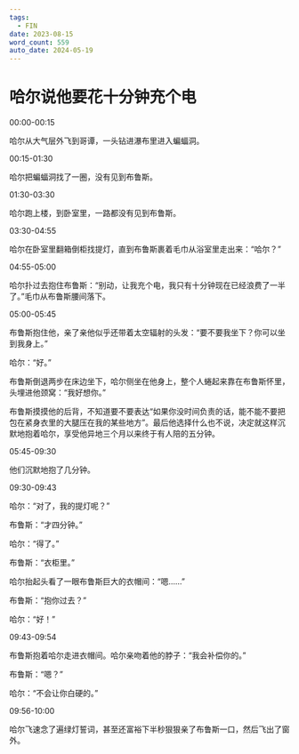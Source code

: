 ```yaml
---
tags:
  - FIN
date: 2023-08-15
word_count: 559
auto_date: 2024-05-19
---
```


# 哈尔说他要花十分钟充个电

00:00-00:15

哈尔从大气层外飞到哥谭，一头钻进瀑布里进入蝙蝠洞。

00:15-01:30

哈尔把蝙蝠洞找了一圈，没有见到布鲁斯。

01:30-03:30

哈尔跑上楼，到卧室里，一路都没有见到布鲁斯。

03:30-04:55

哈尔在卧室里翻箱倒柜找提灯，直到布鲁斯裹着毛巾从浴室里走出来：“哈尔？”

04:55-05:00

哈尔扑过去抱住布鲁斯：“别动，让我充个电，我只有十分钟现在已经浪费了一半了。”毛巾从布鲁斯腰间落下。

05:00-05:45

布鲁斯抱住他，亲了亲他似乎还带着太空辐射的头发：“要不要我坐下？你可以坐到我身上。”

哈尔：“好。”

布鲁斯倒退两步在床边坐下，哈尔侧坐在他身上，整个人蜷起来靠在布鲁斯怀里，头埋进他颈窝：“我好想你。”

布鲁斯摸摸他的后背，不知道要不要表达“如果你没时间负责的话，能不能不要把包在紧身衣里的大腿压在我的某些地方”。最后他选择什么也不说，决定就这样沉默地抱着哈尔，享受他异地三个月以来终于有人陪的五分钟。

05:45-09:30

他们沉默地抱了几分钟。

09:30-09:43

哈尔：“对了，我的提灯呢？”

布鲁斯：“才四分钟。”

哈尔：“得了。”

布鲁斯：“衣柜里。”

哈尔抬起头看了一眼布鲁斯巨大的衣帽间：“嗯……”

布鲁斯：“抱你过去？”

哈尔：“好！”

09:43-09:54

布鲁斯抱着哈尔走进衣帽间。哈尔亲吻着他的脖子：“我会补偿你的。”

布鲁斯：“嗯？”

哈尔：“不会让你白硬的。”

09:56-10:00

哈尔飞速念了遍绿灯誓词，甚至还富裕下半秒狠狠亲了布鲁斯一口，然后飞出了窗外。
